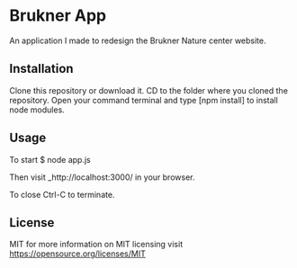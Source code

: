 # Brukner App

An application I made to redesign the Brukner Nature center website.

## Installation

Clone this repository or download it.
CD to the folder where you cloned the repository.
Open your command terminal and type [npm install] to install node modules.

## Usage

To start
$ node app.js

Then visit _http://localhost:3000/ in your browser.

To close
Ctrl-C to terminate.


## License
MIT for more information on MIT licensing visit https://opensource.org/licenses/MIT